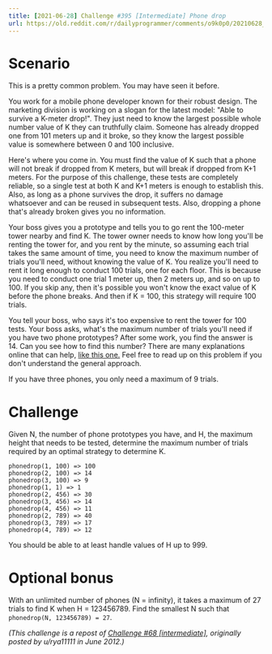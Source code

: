 ```yaml
---
title: [2021-06-28] Challenge #395 [Intermediate] Phone drop
url: https://old.reddit.com/r/dailyprogrammer/comments/o9k0p0/20210628_challenge_395_intermediate_phone_drop/
---
```


# Scenario

This is a pretty common problem. You may have seen it before.

You work for a mobile phone developer known for their robust design. The marketing division is working on a slogan for the latest model: "Able to survive a K-meter drop!". They just need to know the largest possible whole number value of K they can truthfully claim. Someone has already dropped one from 101 meters up and it broke, so they know the largest possible value is somewhere between 0 and 100 inclusive.

Here's where you come in. You must find the value of K such that a phone will not break if dropped from K meters, but will break if dropped from K+1 meters. For the purpose of this challenge, these tests are completely reliable, so a single test at both K and K+1 meters is enough to establish this. Also, as long as a phone survives the drop, it suffers no damage whatsoever and can be reused in subsequent tests. Also, dropping a phone that's already broken gives you no information.

Your boss gives you a prototype and tells you to go rent the 100-meter tower nearby and find K. The tower owner needs to know how long you'll be renting the tower for, and you rent by the minute, so assuming each trial takes the same amount of time, you need to know the maximum number of trials you'll need, without knowing the value of K. You realize you'll need to rent it long enough to conduct 100 trials, one for each floor. This is because you need to conduct one trial 1 meter up, then 2 meters up, and so on up to 100. If you skip any, then it's possible you won't know the exact value of K before the phone breaks. And then if K = 100, this strategy will require 100 trials.

You tell your boss, who says it's too expensive to rent the tower for 100 tests. Your boss asks, what's the maximum number of trials you'll need if you have two phone prototypes? After some work, you find the answer is 14. Can you see how to find this number? There are many explanations online that can help, [like this one.](https://datagenetics.com/blog/july22012/index.html) Feel free to read up on this problem if you don't understand the general approach.

If you have three phones, you only need a maximum of 9 trials.

# Challenge

Given N, the number of phone prototypes you have, and H, the maximum height that needs to be tested, determine the maximum number of trials required by an optimal strategy to determine K. 

    phonedrop(1, 100) => 100
    phonedrop(2, 100) => 14
    phonedrop(3, 100) => 9
    phonedrop(1, 1) => 1
    phonedrop(2, 456) => 30
    phonedrop(3, 456) => 14
    phonedrop(4, 456) => 11
    phonedrop(2, 789) => 40
    phonedrop(3, 789) => 17
    phonedrop(4, 789) => 12

You should be able to at least handle values of H up to 999.

# Optional bonus

With an unlimited number of phones (N = infinity), it takes a maximum of 27 trials to find K when H = 123456789. Find the smallest N such that `phonedrop(N, 123456789) = 27`.

*(This challenge is a repost of [Challenge #68 [intermediate]](https://www.reddit.com/r/dailyprogrammer/comments/vfyj6/6222012_challenge_68_intermediate/), originally posted by u/rya11111 in June 2012.)*